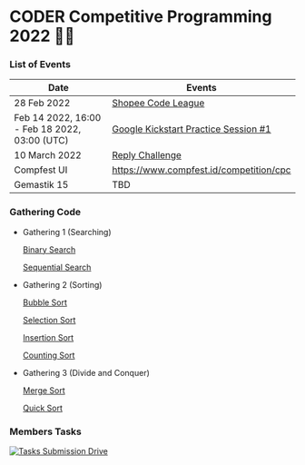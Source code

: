 # CODER Competitive Programming 2022 👨‍💻

### List of Events

|Date|Events|
|-|-|
|28 Feb 2022|[Shopee Code League](https://careers.shopee.sg/codeleague/)|
|Feb 14 2022, 16:00 - Feb 18 2022, 03:00 (UTC)|[Google Kickstart Practice Session #1](https://codingcompetitions.withgoogle.com/kickstart/schedule)|
|10 March 2022|[Reply Challenge](https://challenges.reply.com/tamtamy/challenges/category/coding#home)|
|Compfest UI| https://www.compfest.id/competition/cpc |
|Gemastik 15| TBD |
### Gathering Code
  * Gathering 1 (Searching)

      [Binary Search](1-Gathering-Code/Gathering-1/binary-search.cpp)
      
      [Sequential Search](1-Gathering-Code/Gathering-1/sequential-search.cpp)


  * Gathering 2 (Sorting)

    [Bubble Sort](1-Gathering-Code/Gathering-2/bubble-sort.cpp)
    
    [Selection Sort](1-Gathering-Code/Gathering-2/selection-sort.cpp)

    [Insertion Sort](1-Gathering-Code/Gathering-2/insertion-sort.cpp)
    
    [Counting Sort](1-Gathering-Code/Gathering-2/countring-sort.cpp)

  * Gathering 3 (Divide and Conquer)
    
    [Merge Sort](1-Gathering-Code/Gathering-3/merge-sort.cpp)

    [Quick Sort](1-Gathering-Code/Gathering-3/quick-sort.cpp)

### Members Tasks

<a href="https://drive.google.com/drive/folders/1GL6y4eAJrKJI1IR6lRtrhq5bEXqAtUNU?usp=sharing">
 
![Tasks Submission Drive](https://img.shields.io/badge/Google_Cloud-4285F4?style=for-the-badge&logo=google-cloud&logoColor=white)
